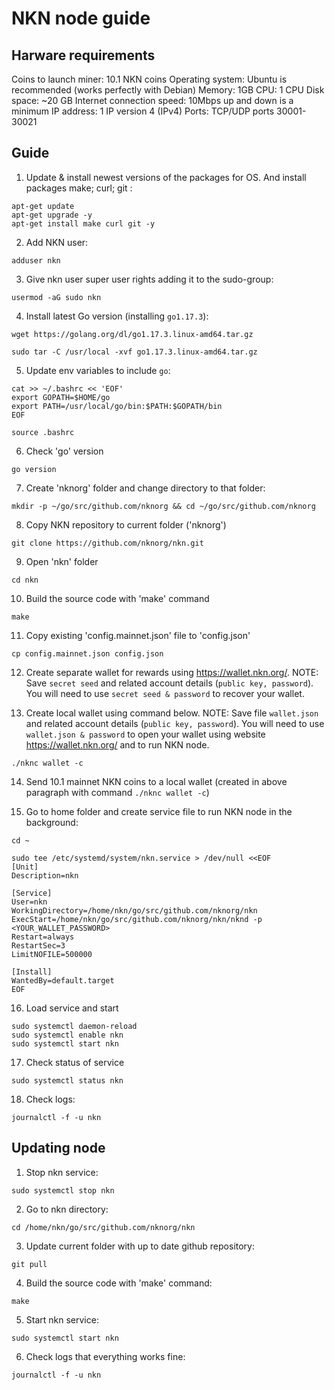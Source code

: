 # NKN node guide

## Harware requirements

Coins to launch miner: 10.1 NKN coins
Operating system: Ubuntu is recommended (works perfectly with Debian)
Memory: 1GB
CPU: 1 CPU
Disk space: ~20 GB
Internet connection speed: 10Mbps up and down is a minimum
IP address: 1 IP version 4 (IPv4)
Ports: TCP/UDP ports 30001-30021

## Guide

1) Update & install newest versions of the packages for OS. And install packages make; curl; git :

```
apt-get update
apt-get upgrade -y
apt-get install make curl git -y
```

2) Add NKN user:

```
adduser nkn
```

3) Give nkn user super user rights adding it to the sudo-group:

```
usermod -aG sudo nkn
```

4) Install latest Go version (installing `go1.17.3`):

```
wget https://golang.org/dl/go1.17.3.linux-amd64.tar.gz

sudo tar -C /usr/local -xvf go1.17.3.linux-amd64.tar.gz
```

5) Update env variables to include `go`:

```
cat >> ~/.bashrc << 'EOF'
export GOPATH=$HOME/go
export PATH=/usr/local/go/bin:$PATH:$GOPATH/bin
EOF

source .bashrc
```

6) Check 'go' version

```
go version
```

7) Create 'nknorg' folder and change directory to that folder: 

```
mkdir -p ~/go/src/github.com/nknorg && cd ~/go/src/github.com/nknorg
```

8) Copy NKN repository to current folder ('nknorg')

```
git clone https://github.com/nknorg/nkn.git
```

9) Open 'nkn' folder

```
cd nkn
```

10) Build the source code with 'make' command

```
make
```
 
11) Copy existing 'config.mainnet.json' file to 'config.json'

```
cp config.mainnet.json config.json
```

12) Create separate wallet for rewards using https://wallet.nkn.org/.
NOTE: Save `secret seed` and related account details (`public key, password`). You will need to use `secret seed & password` to recover your wallet.

13) Create local wallet using command below.
NOTE: Save file `wallet.json` and related account details (`public key, password`). You will need to use `wallet.json & password` to open your wallet using website https://wallet.nkn.org/ and to run NKN node.

```
./nknc wallet -c
```

14) Send 10.1 mainnet NKN coins to a local wallet (created in above paragraph with command `./nknc wallet -c`)

15) Go to home folder and create service file to run NKN node in the background:

```
cd ~

sudo tee /etc/systemd/system/nkn.service > /dev/null <<EOF
[Unit]
Description=nkn

[Service]
User=nkn
WorkingDirectory=/home/nkn/go/src/github.com/nknorg/nkn
ExecStart=/home/nkn/go/src/github.com/nknorg/nkn/nknd -p <YOUR_WALLET_PASSWORD>
Restart=always
RestartSec=3
LimitNOFILE=500000

[Install]
WantedBy=default.target
EOF
```

16) Load service and start

```
sudo systemctl daemon-reload
sudo systemctl enable nkn
sudo systemctl start nkn
```

17) Check status of service

```
sudo systemctl status nkn
```

18) Check logs:

```
journalctl -f -u nkn
```

## Updating node

1) Stop nkn service:

```
sudo systemctl stop nkn
```

2) Go to nkn directory:

```
cd /home/nkn/go/src/github.com/nknorg/nkn
```

3) Update current folder with up to date github repository:

```
git pull
```

4) Build the source code with 'make' command:

```
make
```

5) Start nkn service:

```
sudo systemctl start nkn
```

6) Check logs that everything works fine:

```
journalctl -f -u nkn
```
